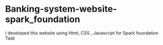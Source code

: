 # Banking-system-website-spark_foundation
I developed this website using Html, CSS , Javascript for Spark foundation Task
